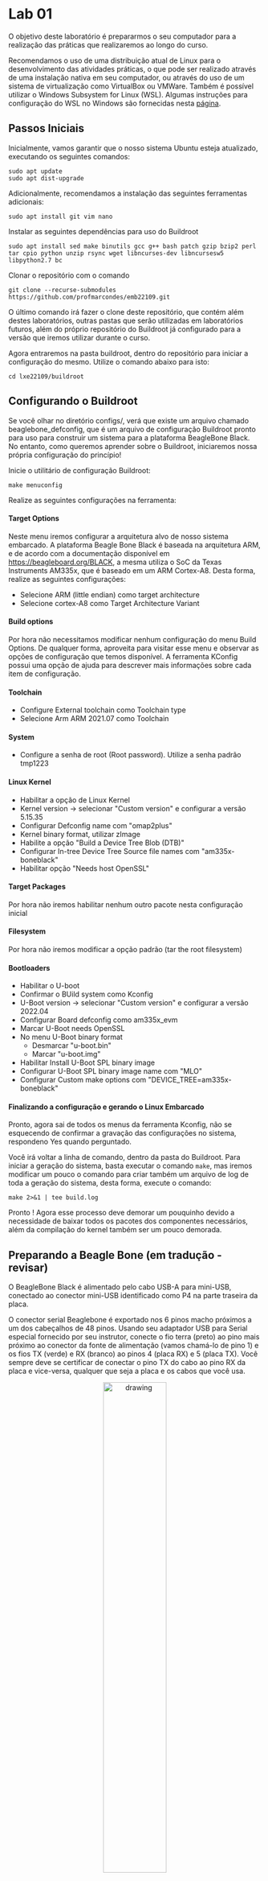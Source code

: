 # Lab 01

O objetivo deste laboratório é prepararmos o seu computador para a realização das práticas que realizaremos ao longo do curso.

Recomendamos o uso de uma distribuição atual de Linux para o desenvolvimento das atividades práticas, o que pode ser realizado através de uma instalação nativa em seu computador, ou através do uso de um sistema de virtualização como VirtualBox ou VMWare. Também é possível utilizar o Windows Subsystem for Linux (WSL). Algumas instruções para configuração do WSL no Windows são fornecidas nesta [página](wsl/README.md).

## Passos Iniciais

Inicialmente, vamos garantir que o nosso sistema Ubuntu esteja atualizado, executando os seguintes comandos:

```
sudo apt update
sudo apt dist-upgrade
```

Adicionalmente, recomendamos a instalação das seguintes ferramentas adicionais:

```
sudo apt install git vim nano 
```

Instalar as seguintes dependências para uso do Buildroot

```
sudo apt install sed make binutils gcc g++ bash patch gzip bzip2 perl tar cpio python unzip rsync wget libncurses-dev libncursesw5 libpython2.7 bc 
```

Clonar o repositório com o comando

```
git clone --recurse-submodules https://github.com/profmarcondes/emb22109.git
```

O último comando irá fazer o clone deste repositório, que contém além destes laboratórios, outras pastas que serão utilizadas em laboratórios futuros, além do próprio repositório do Buildroot já configurado para a versão que iremos utilizar durante o curso.

Agora entraremos na pasta buildroot, dentro do repositório para iniciar a configuração do mesmo. Utilize o comando abaixo para isto:

```
cd lxe22109/buildroot
```

## Configurando o Buildroot

Se você olhar no diretório configs/, verá que existe um arquivo chamado beaglebone_defconfig, que é um arquivo de configuração Buildroot pronto para uso para construir um sistema para a plataforma BeagleBone Black. No entanto, como queremos aprender sobre o Buildroot, iniciaremos nossa própria configuração do princípio!

Inicie o utilitário de configuração Buildroot:

```
make menuconfig
```

Realize as seguintes configurações na ferramenta:

#### Target Options

Neste menu iremos configurar a arquitetura alvo de nosso sistema embarcado. A plataforma Beagle Bone Black é baseada na arquitetura ARM, e de acordo com a documentação disponível em https://beagleboard.org/BLACK, a mesma utiliza o SoC da Texas Instruments AM335x, que é baseado em um ARM Cortex-A8. Desta forma, realize as seguintes configurações:

  - Selecione ARM (little endian) como  target architecture
  - Selecione cortex-A8 como Target Architecture Variant

#### Build options

Por hora não necessitamos modificar nenhum configuração do menu Build Options. De qualquer forma, aproveita para visitar esse menu e observar as opções de configuração que temos disponível. A ferramenta KConfig possui uma opção de ajuda para descrever mais informações sobre cada item de configuração. 

#### Toolchain
  - Configure External toolchain como Toolchain type
  - Selecione Arm ARM 2021.07 como Toolchain
 
#### System
 - Configure a senha de root (Root password). Utilize a senha padrão tmp1223
 
#### Linux Kernel
 - Habilitar a opção de Linux Kernel 
 - Kernel version -> selecionar "Custom version" e configurar a versão 5.15.35
 - Configurar Defconfig name com "omap2plus"
 - Kernel binary format, utilizar zImage
 - Habilite a opção "Build a Device Tree Blob (DTB)" 
 - Configurar In-tree Device Tree Source file names com "am335x-boneblack"
 - Habilitar opção "Needs host OpenSSL"
 
#### Target Packages

Por hora não iremos habilitar nenhum outro pacote nesta configuração inicial

#### Filesystem

Por hora não iremos modificar a opção padrão (tar the root filesystem)

#### Bootloaders

  - Habilitar o U-boot
  - Confirmar o BUild system como Kconfig
  - U-Boot version -> selecionar "Custom version" e configurar a versão 2022.04
  - Configurar Board defconfig como am335x_evm
  - Marcar U-Boot needs OpenSSL
  - No menu U-Boot binary format
    - Desmarcar "u-boot.bin"
    - Marcar "u-boot.img"
  - Habilitar Install U-Boot SPL binary image 
  - Configurar U-Boot SPL binary image name com "MLO"
  - Configurar Custom make options com "DEVICE_TREE=am335x-boneblack"

#### Finalizando a configuração e gerando o Linux Embarcado

Pronto, agora sai de todos os menus da ferramenta Kconfig, não se esquecendo de confirmar a gravação das configurações no sistema, respondeno Yes quando perguntado.

Você irá voltar a linha de comando, dentro da pasta do Buildroot. Para iniciar a geração do sistema, basta executar o comando ```make```, mas iremos modificar um pouco o comando para criar também um arquivo de log de toda a geração do sistema, desta forma, execute o comando:

```
make 2>&1 | tee build.log
```

Pronto ! Agora esse processo deve demorar um pouquinho devido a necessidade de baixar todos os pacotes dos componentes necessários, além da compilação do kernel também ser um pouco demorada.

## Preparando a Beagle Bone (em tradução - revisar)

O BeagleBone Black é alimentado pelo cabo USB-A para mini-USB, conectado ao conector mini-USB identificado como P4 na parte traseira da placa.

O conector serial Beaglebone é exportado nos 6 pinos macho próximos a um dos cabeçalhos de 48 pinos. Usando seu adaptador USB para Serial especial fornecido por seu instrutor, conecte o fio terra (preto) ao pino mais próximo ao conector da fonte de alimentação (vamos chamá-lo de pino 1) e os fios TX (verde) e RX (branco) ao pinos 4 (placa RX) e 5 (placa TX). Você sempre deve se certificar de conectar o pino TX do cabo ao pino RX da placa e vice-versa, qualquer que seja a placa e os cabos que você usa.

<p align="center"><img src="imgs/beaglebone-black-serial-connection.jpg" alt="drawing" align="center" width="50%"/>

Depois que o conector USB para serial estiver conectado, uma nova porta serial deve aparecer: /dev/ttyUSB0.

Você também pode ver este dispositivo aparecer olhando a saída do comando  `dmesg`.

Para se comunicar com a placa através da porta serial, instale um programa de comunicação serial, como o picocom:

```
sudo apt install picocom
```

Se você executar ls -l /dev/ttyUSB0, também poderá ver que apenas o root e os usuários pertencentes ao grupo dialout têm acesso de leitura e gravação a esse arquivo. Portanto, você precisa adicionar seu usuário ao grupo de discagem:

```
sudo adduser $USER dialout
```

*** adicionar observação sobre o WSL ***

Importante: para que a mudança de grupo seja efetiva, no Ubuntu 18.04, você deve reiniciar completamente o sistema <!--2 Conforme explicado em https://askubuntu.com/questions/1045993/after-adding-a-group-logoutlogin-is-notenough-in-18-04/.
-->. Uma solução alternativa é executar newgrp dialout, mas não é global. Você tem que executá-lo em cada terminal.

Agora, você pode executar `picocom -b 115200 /dev/ttyUSB0`, para iniciar a comunicação serial em /dev/ttyUSB0, com uma taxa de transmissão de 115200. Se desejar sair do picocom, pressione [Ctrl][a] seguido de [Ctrl][x].

Não deve haver nada na linha serial até agora, pois a placa ainda não foi energizada.


## Preparando o cartão SD

Nosso cartão SD precisa ser dividido em duas partições:

  - Uma primeira partição para o bootloader. Ele precisa atender aos requisitos do AM335x SoC para que possa encontrar o bootloader nesta partição. Deve ser uma partição FAT32. Vamos armazenar o bootloader (MLO e u-boot.img), a imagem do kernel (zImage) e a Árvore de Dispositivos (am335x-boneblack.dtb).
  - Uma segunda partição para o sistema de arquivos raiz. Ele pode usar qualquer tipo de sistema de arquivos que você quiser, mas para o nosso sistema, usaremos o ext4.

Primeiro, vamos identificar sob qual nome seu cartão SD é identificado em seu sistema: observe a saída de cat /proc/partitions e encontre seu cartão SD. Em geral, se você usar o leitor de cartão SD interno de um laptop, será mmcblk0, enquanto se usar um leitor de cartão SD USB externo, será sdX (ou seja, sdb, sdc, etc.). **Cuidado: /dev/sda geralmente é o disco rígido da sua máquina!**

Se o seu cartão SD for /dev/mmcblk0, as partições dentro do cartão SD serão nomeadas /dev/mmcblk0p1, /dev/mmcblk0p2, etc. Se o seu cartão SD for /dev/sdc, as partições internas serão nomeadas /dev/ sdc1, /dev/sdc2, etc.

Para formatar seu cartão SD, siga os seguintes passos:

1. Desmonte todas as partições do seu cartão SD (geralmente são montadas automaticamente pelo Ubuntu)

2. Apague o início do cartão SD para garantir que as partições existentes não sejam detectadas por engano:

   ```
   sudo dd if=/dev/zero of=/dev/mmcblk0 bs=1M count=16.
   ```
   
   Use sdc ou sdb em vez de mmcblk0, se necessário.

3. Crie as duas partições.
    - Inicie a ferramenta cfdisk para isso:
    
      ```
      sudo cfdisk /dev/mmcblk0
      ```
    
    - Escolha o tipo de tabela de partição DOS
    - Crie uma primeira partição pequena (128 MB), primária, do tipo e (W95 FAT16) e marque-a como inicializável
    - Crie uma segunda partição, também primária, com o restante do espaço disponível, do tipo 83 (Linux).
    - Sair do cfdisk


4. Formate a primeira partição como um sistema de arquivos FAT32:

   ```
   sudo mkfs.vfat -F 32 -n boot /dev/mmcblk0p1.
   ```

   Use sdc1 ou sdb1 em vez de mmcblk0p1, se necessário.

5. Formate a segunda partição como um sistema de arquivos ext4:

   ```
   sudo mkfs.ext4 -L rootfs -E nodiscard /dev/mmcblk0p2.
   ```
   
   Use sdc2 ou sdb2 em vez de mmcblk0p2, se necessário.
  
      - -L atribui um nome de volume à partição
      - -E nodiscard desativa o descarte de blocos inválidos. Embora essa seja uma opção útil para cartões com blocos defeituosos, pular essa etapa economiza longos minutos em cartões SD.

Remova o cartão SD e insira-o novamente, as duas partições devem ser montadas automaticamente, em /media/$USER/boot e /media/$USER/rootfs.

Agora tudo deve estar pronto. Esperançosamente, nesse momento, a compilação do Buildroot deve ter sido concluída. Se não, espere mais um pouco.

## Gravando o sistema

Depois que o Buildroot terminar de construir o sistema, é hora de colocá-lo no cartão SD:

  - Copie os arquivos MLO, u-boot.img, zImage e am335x-boneblack.dtb de output/images/ para a partição de inicialização do cartão SD.
    ```
    cp output/images/{MLO,u-boot.img,zImage,am335x-boneblack.dtb} /media/$USER/boot/
    ```
  - Extraia o arquivo rootfs.tar para a partição rootfs do cartão SD, usando:
    ```
    sudo tar -C /media/$USER/rootfs/ -xf output/images/rootfs.tar
    ```

- Crie um arquivo chamado `uEnv.txt` na partição de inicialização. Este arquivo deve conter as seguintes linhas:

```
bootpart=0:1
devtype=mmc
bootdir=
bootfile=zImage
bootpartition=mmcblk0p2
console=ttyS0,115200n8
loadaddr=0x82000000
fdtaddr=0x88000000
set_mmc1=if test $board_name = A33515BB; then setenv bootpartition mmcblk1p2; fi
set_bootargs=setenv bootargs console=${console} root=/dev/${bootpartition} rw rootfstype=ext4 rootwait
uenvcmd=run set_mmc1; run set_bootargs;run loadimage;run loadfdt;printenv bootargs;bootz ${loadaddr} - ${fdtaddr}
```
Estas linhas ensinam o bootloader U-Boot como carregar a imagem do kernel do Linux e o
Device Tree, antes de inicializar o kernel. <!--Ele usa um mecanismo U-Boot padrão chamado distro boot command, consulte https://source.denx.de/u-boot/u-boot/-/raw/master/doc/README. distro para mais detalhes.-->

Desmonte as duas partições do cartão SD e ejete o cartão SD.

## Boot do sistema

Insira o cartão SD no BeagleBone Black. Pressione o botão S2 (localizado perto do conector host USB) e conecte o cabo de alimentação USB enquanto segura S2. Pressionar S2 força o BeagleBoneBlack a inicializar a partir do cartão SD em vez do eMMC interno.

Você deve ver o seu sistema inicializando. Certifique-se de que o U-Boot SPL e a versão do U-Boot e as datas de construção correspondem à data atual. Faça a mesma verificação para o kernel do Linux.

Faça login como root no BeagleBone Black e explore o sistema. Execute ps para ver quais processos estão em execução e observe o que o Buildroot gerou em /bin, /lib, /usr e /etc.

Nota: se o seu sistema não inicializar conforme o esperado, certifique-se de redefinir o ambiente U-Boot executando os seguintes comandos U-Boot:

```
env padrão -f -a
saveenv
```

e redefinir. Isso é necessário porque o U-Boot carregado do cartão SD ainda carrega o ambiente U-Boot do eMMC. Peça esclarecimentos adicionais ao seu instrutor, se necessário.

## Explore o log de construção do sistema

De volta à sua máquina de compilação, já que redirecionamos a saída da compilação para um arquivo chamado build.log, agora podemos dar uma olhada nele para ver o que aconteceu. Como a compilação Buildroot é bastante detalhada, Buildroot imprime antes de cada etapa importante uma mensagem prefixada pelo sinal >>>. Portanto, para ter uma ideia geral do que a compilação fez, você pode executar:

```
grep ">>>" build.log
```

Você vê os diferentes pacotes entre baixados, extraídos, corrigidos, configurados, construídos e
instalado.

Sinta-se à vontade para explorar o diretório output/ também.

